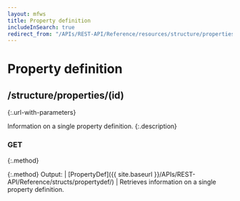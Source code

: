 ```yaml
---
layout: mfws
title: Property definition
includeInSearch: true
redirect_from: "/APIs/REST-API/Reference/resources/structure/properties/id.html"
---
```


# Property definition

## /structure/properties/(id)
{:.url-with-parameters}

Information on a single property definition. 
{:.description}

### GET
{:.method}

{:.method}
Output: | [PropertyDef]({{ site.baseurl }}/APIs/REST-API/Reference/structs/propertydef/)
| Retrieves information on a single property definition. 